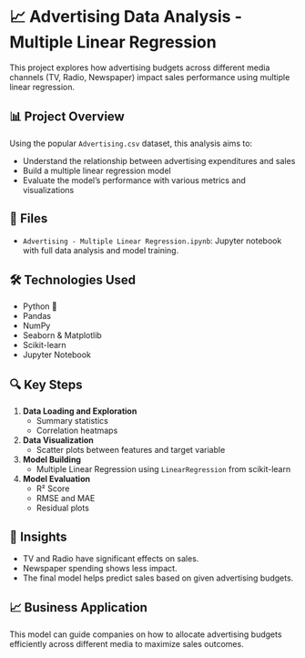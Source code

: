 
# 📈 Advertising Data Analysis - Multiple Linear Regression

This project explores how advertising budgets across different media channels (TV, Radio, Newspaper) impact sales performance using multiple linear regression.

## 📊 Project Overview

Using the popular `Advertising.csv` dataset, this analysis aims to:

- Understand the relationship between advertising expenditures and sales
- Build a multiple linear regression model
- Evaluate the model’s performance with various metrics and visualizations

## 📁 Files

- `Advertising - Multiple Linear Regression.ipynb`: Jupyter notebook with full data analysis and model training.

## 🛠️ Technologies Used

- Python 🐍
- Pandas
- NumPy
- Seaborn & Matplotlib
- Scikit-learn
- Jupyter Notebook

## 🔍 Key Steps

1. **Data Loading and Exploration**
   - Summary statistics
   - Correlation heatmaps
2. **Data Visualization**
   - Scatter plots between features and target variable
3. **Model Building**
   - Multiple Linear Regression using `LinearRegression` from scikit-learn
4. **Model Evaluation**
   - R² Score
   - RMSE and MAE
   - Residual plots

## 📌 Insights

- TV and Radio have significant effects on sales.
- Newspaper spending shows less impact.
- The final model helps predict sales based on given advertising budgets.

## 📈 Business Application

This model can guide companies on how to allocate advertising budgets efficiently across different media to maximize sales outcomes.

